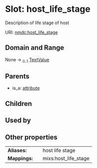 
# Slot: host_life_stage


Description of life stage of host

URI: [nmdc:host_life_stage](https://microbiomedata/meta/host_life_stage)


## Domain and Range

None &#8594;  <sub>0..1</sub> [TextValue](TextValue.md)

## Parents

 *  is_a: [attribute](attribute.md)

## Children


## Used by


## Other properties

|  |  |  |
| --- | --- | --- |
| **Aliases:** | | host life stage |
| **Mappings:** | | mixs:host_life_stage |

